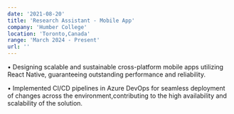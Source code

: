 ```yaml
---
date: '2021-08-20'
title: 'Research Assistant - Mobile App'
company: 'Humber College'
location: 'Toronto,Canada'
range: 'March 2024 - Present'
url: ''
---
```


• Designing scalable and sustainable cross-platform mobile apps utilizing React Native, guaranteeing outstanding performance and reliability.

• Implemented CI/CD pipelines in Azure DevOps for seamless deployment of changes across the environment,contributing to the high availability and scalability of the solution.
